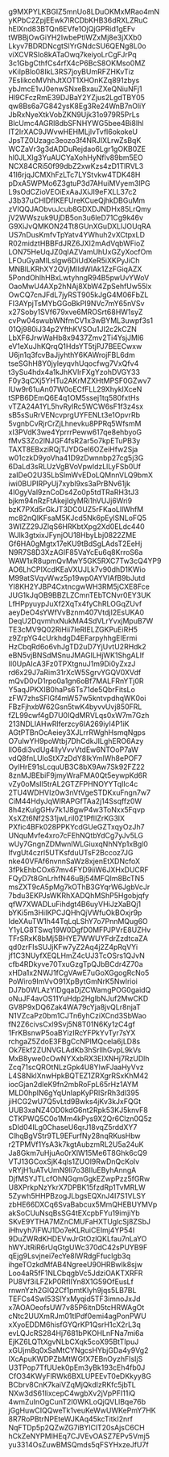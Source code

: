 g9MXPYLKBGIZ5mnUo8LDuOKMxMRao4mN
yKPbC2ZpjEEwk7lRCDbKHB36dRXLZRuC
hElXnd83BTQn6EVfe1OjQjGPRid1gEFv
tWBBjOwGiYH2IwbePtlWZxMj8e3jXXb0
Lkyv7BDRDNcgtSlYrGNdcSU6QENg8L0o
viXCVRSIo8kATaOwq7keiyoLrCgFJrPq
3c1GbgCthfCs4rfX4cP6BcS8OKMso0MZ
vKiIpBlo08IkL3RS7joyBUmRFZHKvTiz
7EsIikcoMVhhJtXOT1XHOnKZq891zbys
ybJmcE1vJ0enwSNxeBxauZXeQNiuNFj1
Hl9CFczRmE39DJBaY2YZjus2LgdTBY05
qw8Bs6a7G842ysK8Eg3Re24WnB7nOliY
JbRxNyeXtkVobZKN9Ujk31o979R5PrLs
BlcUmc4AGRl8dbSFNHYWG5bee4Bi8lhl
IT2IrXAC9JWvwHEHMLjlvTvfl6okokeU
JpsTZ0Uzagc3eozo3f4NRJIXLrwZsBqK
WCZaVr3g3dADDuRejdao6Lgr1gOKB0ZE
hl0JLXIg3YuAUCYaXohHyNflv89bm5EO
NCX84CRi50f99dbZ2xwKzs4zD1TlRVL3
41l6rjqJCMXhFzLTc7LYStvkw4TDK48H
pDxA5WPMo6Z3gtuP3d7AHuiMVyem3lPG
L9sOdCZioVEOiExAaJXiJI9eFXLL37c2
J3b37uCHlDfIKEFUreKCueQjhkDBGuMm
zVIQQJAObvuJcub8GDXDJNDHx85LrQmy
jV2WWszuk9UjDB5on3u6leD71Cg9k46v
G9XiJvQMKON24Tt8GUnXGuDXLIJOUqRA
US7nDusKmfvTpYatv4YWhuh2vXCtpxLD
R02midztHBBFdJRZ6JXI2mAdVqbWFioZ
LON75HeUqJZ0qIAZVamUhUxGZyXocfOm
LFOuGyaMILsIgw6DiUdXeR5iXKPyJiCh
MNBlLKRhXY2QVjMIIdWlAk1ZzFGiqAZX
5PondOhlhHBxLwtyhngR94B5pwUvYWoV
OaoMwU4AXp2hNAj8XbW4ZpSehfUw55lx
OwCQ7cnJFdL7jyRST905kJgG4M06FbZL
FI3AYpjTsMYbGGoBkPI9NVc7mY65nVSv
x27Soby1SVf679xve6MROSrt68HW1syZ
cvPw04swubWNfmCV1x3wBYML3uwpf3s1
01Qj980iJ34p2YfthKVSOu1JI2c2kCZN
LbXF6JrwWaHb8x9437Zmv2Ti4YsjJMl6
eV1eXuJhKQrqQ1HdsYT5tjPJ7BEECwxw
U6jn1q3fcvBaJjyhthY6KAWrojFBL6dm
tseSGhH8Y0jyleyqvhUqocfwg7VxQfv4
t3ySu4hdx4a1kJhKVlrFXgYzohDVGY33
F0y3qCXj5YHTu2AKrMZXHtMPSF0GZwv7
IUw9r61uAn07W0oECfFLL29XhykIXceN
tSPB6DEmQ6E4q1OM5ssej1tq580fxtHs
vTZA24A1YL5hvRylRc5WCW6sF1f3z4sx
sB5sSuRrVENcvprgUYFENLt3e1OpvrRb
5vgnbCvRjrCrZjLhnevku8PPRq5WfsmM
xI3PVdK3we4YprrrPeww617qe8ehbyoG
fMvS3Zo2lNJGF4fsR2ar5o7kpETuPB3y
TAXT8EBxziRQjTJYDGeI6OZeiHfw2Sja
w01czkD9yoVha41D9zDwnnbp27cg5j3G
6DaLd3sRLUzVgBVoVpwldzLlLyFSb0Uf
zaIDeO2U35LbSlmWvEDoLQMnnVLQ9bmX
iwi0BUPIRPyUj7xybl9xs3aPrBNv61jk
4I0gyVal9znCoDs4Zo0p5tdTRaRH3tJ3
bjkm94nRzFtAkejIdyMRi1hVUJj6Wri9
bzK7PXd5rGkJT3DC0UZ5rFKaoLllWhfM
mc82nQlKFsaM5KJcd5Nk6pEylSNLoFQ5
3WlZZ29JZlqS6HRKbtXpg2Xd0ELdc440
WJlk3gtxixJFynjOU18HbyLbj0822ZME
Gf6HA0gMgtx17eKU9tBdSgLAdsT2EeHj
N9R7S8D3XzAGIF85VaYcEu6q8KrroS6a
WAW1xR8upmQvMwY5GK5RXC7Tw3cQ4YP9
AO6LhCPIXcdKEaVXUJLk7v90dhD1KWio
M99atSVqvWwz5p19wp0AYVIAfB9bJutd
YI8KH2YJBP4CxtncgwWH3RM5jCXE8Fce
JUG1kJqOB9BBZLZCmnTEbTCNvr0EY3UK
LfHPpyuypJuXf2XqTx4fyChRLOGqZUvf
aeyDeO4sYWfVvBznm407VtdjI2EsUKA0
DeqU2DqvmhxNukMA4SdVLrYvxjMpuB7W
TE3cMV9Q02RiHii7IeRIELZGKPuEiRH5
z9ZrpYG4cUrkhdgD4EFarpyhhgEIErmi
HzCbqRd6o6vhJgTD2uD7YjUvtU2RHdk2
eBN5vjBNSdMSnuJMAGILHjWK1ShgALIf
II0UpAIcA3Fz0TPXtgnuJ1m9Di0yZxzJ
rd6x29J7aRim31rXcW5SgrvYGQV0XVdf
mQvD0vD1rpo0a1gn6oBf7MALFRnYTj0R
Y5aqJPKXIB0haPs6Ts71de5QbrFitsLo
zFW7zhsSFlGf4mW57w5kntvpdhqWK0oi
FBzFjhxbW62Gsn5twK4byvvUvj850FRL
fZL99cwf4gD7U0IQdMRVLqs0xW7m7Gzh
213NDLIAHwRlferzcy6IA269iyI4P1iK
AGtPTBnOcAeiey3XJLrrRWghHsmqNgps
O7ulwYH9poWtbj7DhCdkJILghERO6Azy
llO6di3vdUg4lIyVvvVtdEw6NTOoP7aW
vdQ8fnLUloStX7zDdY8IkYmlWh8ePOF7
OyIHrE91sLcquUB3C8bX9Aw7Sk92FZ22
8znMJBEbiF9jmyWraFMA0Qt5eywpKd6R
vZy0oMsIl5trAL2GTZFPHNOYYTqIIc4c
2TU4WDHVIz0w3nVtVgeSTDKxuFngn7w7
CiM44HdyJqWIRAPGfTAa2j14Ssqffz0W
8h4zKuIgGHv7k1J8gwP4w3ToNxx5Fqvp
XsXZt6Nf2S31jwLril0Z1PflIZrKG3lX
PXfic4BFk028PPKYcdGUeGZTxqyOzJh7
UNquMvfe4xro7cFEhNQtbYdCg7yJv5LG
wUy7GngnZDMwnIWLGiuxqNhNYp1xBgl0
lfvgUt4czrl5UTKsfduUTsF2Bccoz7JG
nke40VFAf6nvnnSaWz8xjenEtXDNcfoX
3fPkEhbCOx67mv4FYD9iiW6JXHxDUCRF
FQyD7t8GnLrhfN46uBj54MFQlm8BcTN5
msZXT9cA5pMg7kOThB3GYqrW6JgbVcJr
7bdu3EKPJsWKRhXADQhMShP5Hgobjqfy
qfW7XWADLuFihdgt4B6uyVHiJzXaBQj1
bYKi5m3HiIKPCJQHhQjVWfuOkBOxjr9p
IdeXAuTW1h44TqLqLShY7o7PnnMQug6O
Y1yLG8TSwq19W0DgfD0MFPJPVrE8UZHv
TFrSRxK8bMj5BHYE7WWUYFdrZzdtcaZA
qd0zrFIsSUJjKFw7yZ2Aq4j2Z4pRqVYi
jf1C3NUyfXEQLHmZ4cUJ3TcOSrs1QJvN
cfb4RDkyve70TxuGzgTpQJbBCdr4Z70a
xHDa1x2NWJ1fCgVAwE7uGoXGgogRcNo5
PoWiro9ImVvO91XpBytGmNrK5NwIrioi
DJ7b0WLAzYIDgqaDjZCWamgPOG0gaidQ
oNuJF4avOS11YuHdp2HglbNJuf2MwCKD
GV8P9xDQ6Zak4WA79cYja8jvQLr8njaT
N1VZcaPz0bm1CJTn6yhCziXCnd3SbWao
fN2Z6civsCxl9Svj5N8T01N6Ky1zC4gf
1FrKBsnwP5oaBYizIRcYFPkYvTyr7sYX
rchgaZ5ZdoE3FBgCcNPlMQcela6jLD8s
Ok7Ekf2ZUNVGLAdKb3hSrllhGvpL9kVs
MxB8ywe0cOwNYXxbRX3EIXNHj7RzUDlh
Zcq71scQROtNLzGpk4U8YlwFJaaHyVvz
L4S8NklXnwHpkBQTEZ1ZRXgrRSxKhM42
iocGjan2dleK9fn2mbRoFpL65rHz1AYM
MLD0hpIN6gYqUnIapKyPRlSrRh3dl395
jiHCG2wU7Q5vLtd9Bwks4jKv3kJxFQGt
UUB3xaNZ4OD0kdG6nt2Rpk53KJ5knvF8
CTKPWQ5C0o1Mm4kPys9X2Qr6Clzn0Q5z
sDId04ILg0ChaseU6qrJ18vqZ5rddXY7
ClhqBgVStr9TL9EFurfNy28nqRKusHbw
r2TPMVf1YsA3k7kgtAubzmRL2U5a24uK
Ja8Gkm7uHjuAo0rXlW15Me6T8Ghk6cQ9
VTJ13GCoxSjK4qls1ZUOl9RwDnQcKolv
vRYjH1uATvUmN9li7o38IIuEByhAnngA
DjfMSYJTLcfOhNGqmGgkEZwpPzz5fGRw
U8XPrkpNzYkrX7DPBK15fzdRp1TvMRLW
5Zywh5HHPBzogJLbgsEQXnJ4I7S1VLSY
zbHE66DXCq6SvaBabcux5MmQHEBUYMVp
akSoCUuNsqBsSG4tEXcpbFYu19imjiYb
SKvE9YTHA7MZnCMUFaHXTUglcSj8ZSbJ
iHhvyh7iFWJ1Do7eKLRuiCEImj4YP54I
9DuZWRdKHDEVwJrGtOzlQKLfau7nLaYO
hWYJtRiR6rUqGtgUWc370dC42sPUYB9F
qEjg9Lsvjnei7ecYe8lWRdgFfucIgb3q
ihgeTOzkdMfAB4NgreeU90HRBwIk8sjw
Loo4aR5fF1NLCbqgbVc5JdziOAKTXRFR
PU8Vf3iLFZkP0RfIIYn8X1G59OfEusLf
rnwnYzh2GIQ2Cf1pmtKIyh9jqs5LB7BL
TEFCs4Swl53SlYxMyqid5TF3imnoJxJd
x7AOAOeofsUW7v85P6itnD5tcHRWAgOt
cNtc2UUXmRJm01tlPdf0emi4agPonPWU
xXyoEDDM6hisfGYQrKP1QsrH1cX2rL3q
evLQJcRS284Hj7681bPKOHLnFNa7mi6a
EjKZ6LQTtXgvNLbCXqk5coX95BtTIpuJ
xGUjm8q0xSaMtCYNgcsHYbjGDa4y9Vg2
IXcApuKWDPZbMtWGfX7EBnOyzhFIsIjS
U3TPop7TfUUek0pEm3yBk193cEh4fb0J
CfO34KWyFlRWk6BXLUPEEvT0eDKkyy8G
BCbrv8CnK7kaiVZqMjQkdIzRKfc5jbTL
NXw3dS61lixcepC4wgbXv2jVpPFI11iQ
4wmZuInOgCunT2I0WKLoQjQVLlBqe76b
jGgHuwCIQQweTk1veuKeWwUWKePmY7HK
8R7RoPBtrNPEteWJKAq45kcTitkI2nrf
NqFTDp5p2QZwZG7iBYlClT20sAjsC6CH
hCkZeNYPMIHEq7CJVEvOASZ7EPv5Vmj5
yu3314OsZuwBMSQmds5qFSYHxzeJfU7f
